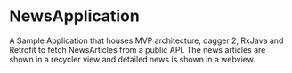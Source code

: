 # NewsApplication
A Sample Application that houses MVP architecture, dagger 2, RxJava and Retrofit to fetch NewsArticles from a public API.
The news articles are shown in a recycler view and detailed news is shown in a webview.
